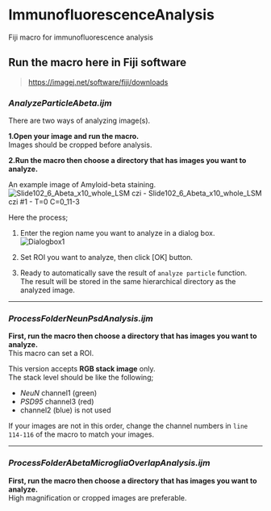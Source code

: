 # ImmunofluorescenceAnalysis
Fiji macro for immunofluorescence analysis

## Run the macro here in Fiji software
> https://imagej.net/software/fiji/downloads

### *AnalyzeParticleAbeta.ijm*  
  There are two ways of analyzing image(s).
  
  **1.Open your image and run the macro.**  
  Images should be cropped before analysis.
  
  **2.Run the macro then choose a directory that has images you want to analyze.**
 
  An example image of Amyloid-beta staining.  
  ![Slide102_6_Abeta_x10_whole_LSM czi - Slide102_6_Abeta_x10_whole_LSM czi #1 - T=0 C=0_11-3](https://user-images.githubusercontent.com/59642394/217436089-caade094-9235-400f-a0b6-5a9bdd92cc35.jpg)

Here the process; 
1. Enter the region name you want to analyze in a dialog box.  
  ![Dialogbox1](https://user-images.githubusercontent.com/59642394/217437241-b613ae84-b3a9-452f-8c6c-29f2c0a6792e.png)
  
1. Set ROI you want to analyze, then click [OK] button.
  
1. Ready to automatically save the result of `analyze particle` function.  
   The result will be stored in the same hierarchical directory as the analyzed image.
  
---
### *ProcessFolderNeunPsdAnalysis.ijm*
  
  **First, run the macro then choose a directory that has images you want to analyze.**  
  This macro can set a ROI.  
  
  This version accepts **RGB stack image** only.  
  The stack level should be like the following;  
  
  - *NeuN* channel1 (green)  
  - *PSD95* channel3 (red)  
  - channel2 (blue) is not used  
  
  If your images are not in this order, change the channel numbers in `line 114-116` of the macro to match your images.  
  
  
--- 
### *ProcessFolderAbetaMicrogliaOverlapAnalysis.ijm*  

  **First, run the macro then choose a directory that has images you want to analyze.**  
  High magnification or cropped images are preferable. 
  
  
  

